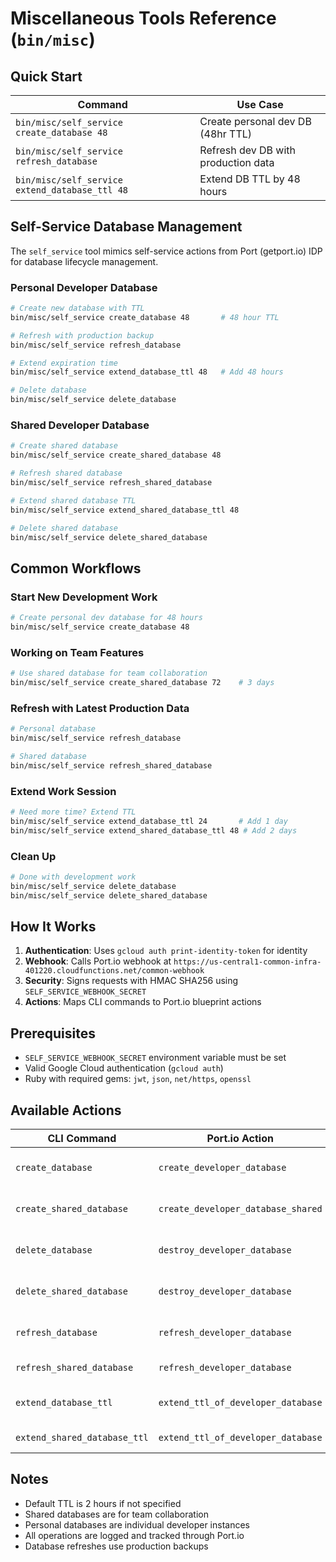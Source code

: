 # Miscellaneous Tools Reference (`bin/misc`)

## Quick Start
| Command | Use Case |
|---------|----------|
| `bin/misc/self_service create_database 48` | Create personal dev DB (48hr TTL) |
| `bin/misc/self_service refresh_database` | Refresh dev DB with production data |
| `bin/misc/self_service extend_database_ttl 48` | Extend DB TTL by 48 hours |

## Self-Service Database Management

The `self_service` tool mimics self-service actions from Port (getport.io) IDP for database lifecycle management.

### Personal Developer Database
```bash
# Create new database with TTL
bin/misc/self_service create_database 48       # 48 hour TTL

# Refresh with production backup
bin/misc/self_service refresh_database

# Extend expiration time
bin/misc/self_service extend_database_ttl 48   # Add 48 hours

# Delete database
bin/misc/self_service delete_database
```

### Shared Developer Database
```bash
# Create shared database
bin/misc/self_service create_shared_database 48

# Refresh shared database
bin/misc/self_service refresh_shared_database

# Extend shared database TTL
bin/misc/self_service extend_shared_database_ttl 48

# Delete shared database
bin/misc/self_service delete_shared_database
```

## Common Workflows

### Start New Development Work
```bash
# Create personal dev database for 48 hours
bin/misc/self_service create_database 48
```

### Working on Team Features
```bash
# Use shared database for team collaboration
bin/misc/self_service create_shared_database 72    # 3 days
```

### Refresh with Latest Production Data
```bash
# Personal database
bin/misc/self_service refresh_database

# Shared database  
bin/misc/self_service refresh_shared_database
```

### Extend Work Session
```bash
# Need more time? Extend TTL
bin/misc/self_service extend_database_ttl 24       # Add 1 day
bin/misc/self_service extend_shared_database_ttl 48 # Add 2 days
```

### Clean Up
```bash
# Done with development work
bin/misc/self_service delete_database
bin/misc/self_service delete_shared_database
```

## How It Works

1. **Authentication**: Uses `gcloud auth print-identity-token` for identity
2. **Webhook**: Calls Port.io webhook at `https://us-central1-common-infra-401220.cloudfunctions.net/common-webhook`
3. **Security**: Signs requests with HMAC SHA256 using `SELF_SERVICE_WEBHOOK_SECRET`
4. **Actions**: Maps CLI commands to Port.io blueprint actions

## Prerequisites

- `SELF_SERVICE_WEBHOOK_SECRET` environment variable must be set
- Valid Google Cloud authentication (`gcloud auth`)
- Ruby with required gems: `jwt`, `json`, `net/https`, `openssl`

## Available Actions

| CLI Command | Port.io Action | Description |
|-------------|----------------|-------------|
| `create_database` | `create_developer_database` | Create personal dev DB |
| `create_shared_database` | `create_developer_database_shared` | Create shared dev DB |
| `delete_database` | `destroy_developer_database` | Delete personal dev DB |
| `delete_shared_database` | `destroy_developer_database` | Delete shared dev DB |
| `refresh_database` | `refresh_developer_database` | Refresh personal DB |
| `refresh_shared_database` | `refresh_developer_database` | Refresh shared DB |
| `extend_database_ttl` | `extend_ttl_of_developer_database` | Extend personal TTL |
| `extend_shared_database_ttl` | `extend_ttl_of_developer_database` | Extend shared TTL |

## Notes

- Default TTL is 2 hours if not specified
- Shared databases are for team collaboration
- Personal databases are individual developer instances
- All operations are logged and tracked through Port.io
- Database refreshes use production backups